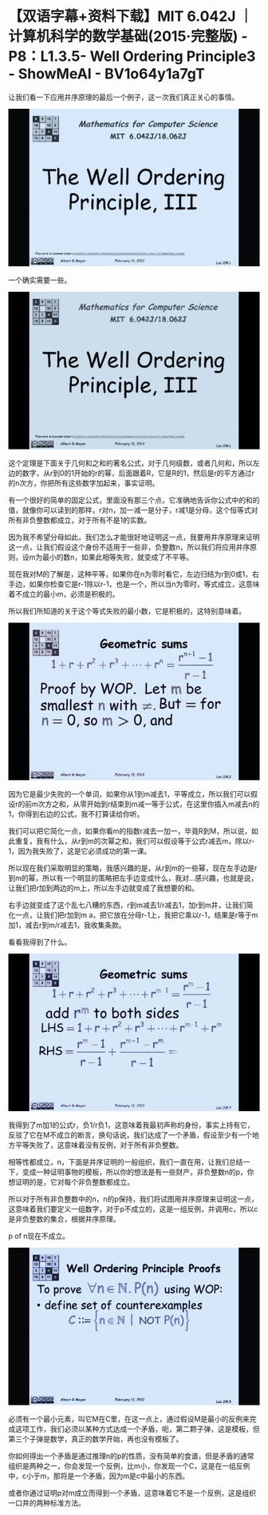 # 【双语字幕+资料下载】MIT 6.042J ｜ 计算机科学的数学基础(2015·完整版) - P8：L1.3.5- Well Ordering Principle3 - ShowMeAI - BV1o64y1a7gT

让我们看一下应用井序原理的最后一个例子，这一次我们真正关心的事情。

![](img/ac132770c0708ae5680f47673ee2ac7a_1.png)

一个确实需要一些。

![](img/ac132770c0708ae5680f47673ee2ac7a_3.png)

这个定理是下面关于几何和之和的著名公式，对于几何级数，或者几何和，所以左边的数字，从r到0的1开始的r的幂，后面跟着R，它是R的1，然后是r的平方通过r的n次方，你把所有这些数字加起来，事实证明。

有一个很好的简单的固定公式，里面没有那三个点，它准确地告诉你公式中的和的值，就像你可以读到的那样，r对n，加一减一是分子，r减1是分母，这个恒等式对所有非负整数都成立，对于所有不是1的实数。

因为我不希望分母如此，我们怎么才能很好地证明这一点，我要用井序原理来证明这一点，让我们假设这个身份不适用于一些非，负整数n，所以我们将应用井序原则，设m为最小的数n，如果此相等失败，就变成了不平等。

现在我对M的了解是，这种平等，如果你在n为零时看它，左边归结为r到0或1，右手边，如果你检查它是r-1除以r-1，也是一个，所以当n为零时，等式成立，这意味着不成立的最小m，必须是积极的。

所以我们所知道的关于这个等式失败的最小数，它是积极的，这特别意味着。

![](img/ac132770c0708ae5680f47673ee2ac7a_5.png)

因为它是最少失败的一个单词，如果你从1到m减去1，平等成立，所以我们可以假设r的前m次方之和，从零开始到r结束到m减一等于公式，在这里你插入m减去n的1，你得到右边的公式，我不打算读给你听。

我们可以把它简化一点，如果你看m的指数r减去一加一，毕竟R到M，所以说，如此重复，我有什么，从r到m的次幂之和，我们可以假设等于公式r减去m，除以r-1，因为我失败了，这是它必须成功的第一课。

所以现在我们采取明显的策略，我感兴趣的是，从r到m的一些幂，现在左手边是r到m的幂，所以有一个明显的策略把左手边变成什么，我对…感兴趣，也就是说，让我们把r加到两边的m上，所以左手边就变成了我想要的和。

右手边就变成了这个乱七八糟的东西，r到m减去1/r减去1，加r到m井，让我们简化一点，让我们把r加到m a，把它放在分母r-1上，我把它乘以r-1，结果是r等于m加1，减去r到m/r减去1，我收集条款。

看看我得到了什么。

![](img/ac132770c0708ae5680f47673ee2ac7a_7.png)

我得到了m加1的公式r，负1/r负1，这意味着我最初声称的身份，事实上持有它，反驳了它在M不成立的断言，换句话说，我们达成了一个矛盾，假设至少有一个地方平等失败了，这意味着没有反例，对于所有非负整数。

相等性都成立，n，下面是井序证明的一般组织，我们一直在用，让我们总结一下，变成一种证明事物的模板，所以你的想法是有一些财产，非负整数n的p，你想证明的是，它对每个非负整数都成立。

所以对于所有非负整数中的n，n的p保持，我们将试图用井序原理来证明这一点，这意味着我们要定义一组数字，对于p不成立的，这是一组反例，并调用c，所以c是非负整数的集合，根据井序原理。

p of n现在不成立。

![](img/ac132770c0708ae5680f47673ee2ac7a_9.png)

必须有一个最小元素，叫它M在C里，在这一点上，通过假设M是最小的反例来完成这项工作，我们必须以某种方式达成一个矛盾，呃，第二颗子弹，这是模板，但第三个子弹是数学，真正的数学开始，再也没有模板了。

你如何得出一个矛盾是通过推理n的p的性质，没有简单的食谱，但是矛盾的通常组织是两种之一，你会发现一个反例，比m小，你发现一个C，这是在一组反例中，c小于m，那将是一个矛盾，因为m是c中最小的东西。

或者你通过证明p对m成立而得到一个矛盾，这意味着它不是一个反例，这是组织一口井的两种标准方法。
